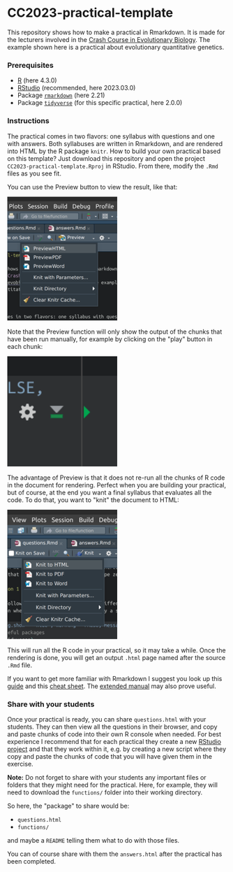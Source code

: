 # CC2023-practical-template

This repository shows how to make a practical in Rmarkdown. It is made for the lecturers involved in the [Crash Course in Evolutionary Biology](https://evobiocrashcourse.github.io/). The example shown here is a practical about evolutionary quantitative genetics.

### Prerequisites

-   [R](https://www.r-project.org/) (here 4.3.0)
-   [RStudio](https://posit.co/download/rstudio-desktop/) (recommended, here 2023.03.0)
-   Package [`rmarkdown`](https://rmarkdown.rstudio.com/) (here 2.21)
-   Package [`tidyverse`](https://www.tidyverse.org/) (for this specific practical, here 2.0.0)

### Instructions

The practical comes in two flavors: one syllabus with questions and one with answers. Both syllabuses are written in Rmarkdown, and are rendered into HTML by the R package `knitr`. How to build your own practical based on this template? Just download this repository and open the project `CC2023-practical-template.Rproj` in RStudio. From there, modify the `.Rmd` files as you see fit.

You can use the Preview button to view the result, like that:

<img src="pics/screen01.png" width="50%" height="50%"/>

Note that the Preview function will only show the output of the chunks that have been run manually, for example by clicking on the "play" button in each chunk:

<img src="pics/screen02.png" width="50%" height="50%"/>

The advantage of Preview is that it does not re-run all the chunks of R code in the document for rendering. Perfect when you are building your practical, but of course, at the end you want a final syllabus that evaluates all the code. To do that, you want to "knit" the document to HTML:

<img src="pics/screen03.png" width="50%" height="50%"/>

This will run all the R code in your practical, so it may take a while. Once the rendering is done, you will get an output `.html` page named after the source `.Rmd` file.

If you want to get more familiar with Rmarkdown I suggest you look up this [guide](https://rmarkdown.rstudio.com/lesson-1.html) and this [cheat sheet](https://www.rstudio.com/wp-content/uploads/2015/02/rmarkdown-cheatsheet.pdf). The [extended manual](https://bookdown.org/yihui/rmarkdown/) may also prove useful.

### Share with your students

Once your practical is ready, you can share `questions.html` with your students. They can then view all the questions in their browser, and copy and paste chunks of code into their own R console when needed. For best experience I recommend that for each practical they create a new [RStudio project](https://support.posit.co/hc/en-us/articles/200526207-Using-RStudio-Projects) and that they work within it, e.g. by creating a new script where they copy and paste the chunks of code that you will have given them in the exercise.

**Note:** Do not forget to share with your students any important files or folders that they might need for the practical. Here, for example, they will need to download the `functions/` folder into their working directory.

So here, the "package" to share would be:

-   `questions.html`
-   `functions/`

and maybe a `README` telling them what to do with those files.

You can of course share with them the `answers.html` after the practical has been completed.
